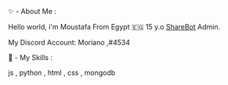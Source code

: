 ✨ - About Me : 

Hello world, i'm Moustafa From Egypt 🇪🇬 15 y.o 
[ShareBot](https://discord.gg/sharebot) Admin.

My Discord Account: Moriano ,#4534

🤩 - My Skills :

js , python , html , css , mongodb

